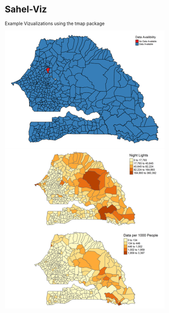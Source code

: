 # Sahel-Viz

Example Vizualizations using the tmap package

![alt text](output/images/Senegal-DATA_AVAILABILITY.png)
![alt text](output/images/Senegal.png)
